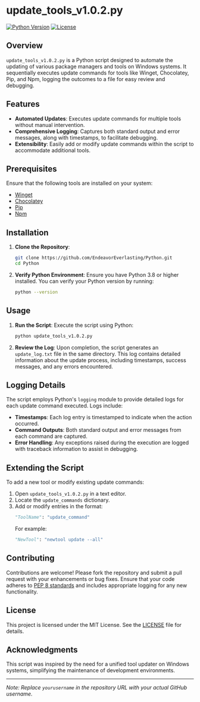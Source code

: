 # update_tools_v1.0.2.py

[![Python Version](https://img.shields.io/badge/python-3.8%2B-blue)](https://www.python.org/downloads/) [![License](https://img.shields.io/badge/license-MIT-green)](LICENSE)

## Overview

`update_tools_v1.0.2.py` is a Python script designed to automate the updating of various package managers and tools on Windows systems. It sequentially executes update commands for tools like Winget, Chocolatey, Pip, and Npm, logging the outcomes to a file for easy review and debugging.

## Features

- **Automated Updates**: Executes update commands for multiple tools without manual intervention.
- **Comprehensive Logging**: Captures both standard output and error messages, along with timestamps, to facilitate debugging.
- **Extensibility**: Easily add or modify update commands within the script to accommodate additional tools.

## Prerequisites

Ensure that the following tools are installed on your system:

- [Winget](https://learn.microsoft.com/en-us/windows/package-manager/winget/)
- [Chocolatey](https://chocolatey.org/install)
- [Pip](https://pip.pypa.io/en/stable/installation/)
- [Npm](https://docs.npmjs.com/downloading-and-installing-node-js-and-npm)

## Installation

1. **Clone the Repository**:
   ```bash
   git clone https://github.com/EndeavorEverlasting/Python.git
   cd Python
   ```

2. **Verify Python Environment**:
   Ensure you have Python 3.8 or higher installed. You can verify your Python version by running:
   ```bash
   python --version
   ```

## Usage

1. **Run the Script**:
   Execute the script using Python:
   ```bash
   python update_tools_v1.0.2.py
   ```

2. **Review the Log**:
   Upon completion, the script generates an `update_log.txt` file in the same directory. This log contains detailed information about the update process, including timestamps, success messages, and any errors encountered.

## Logging Details

The script employs Python's `logging` module to provide detailed logs for each update command executed. Logs include:

- **Timestamps**: Each log entry is timestamped to indicate when the action occurred.
- **Command Outputs**: Both standard output and error messages from each command are captured.
- **Error Handling**: Any exceptions raised during the execution are logged with traceback information to assist in debugging.

## Extending the Script

To add a new tool or modify existing update commands:

1. Open `update_tools_v1.0.2.py` in a text editor.
2. Locate the `update_commands` dictionary.
3. Add or modify entries in the format:
   ```python
   "ToolName": "update_command"
   ```
   For example:
   ```python
   "NewTool": "newtool update --all"
   ```

## Contributing

Contributions are welcome! Please fork the repository and submit a pull request with your enhancements or bug fixes. Ensure that your code adheres to [PEP 8 standards](https://www.python.org/dev/peps/pep-0008/) and includes appropriate logging for any new functionality.

## License

This project is licensed under the MIT License. See the [LICENSE](LICENSE) file for details.

## Acknowledgments

This script was inspired by the need for a unified tool updater on Windows systems, simplifying the maintenance of development environments.

---

*Note: Replace `yourusername` in the repository URL with your actual GitHub username.* 